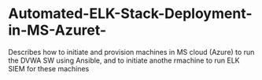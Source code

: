 # Automated-ELK-Stack-Deployment-in-MS-Azuret-
Describes how to initiate and provision machines in MS cloud (Azure) to run the DVWA SW using Ansible, and to initiate anothe rmachine to run ELK SIEM for these machines
